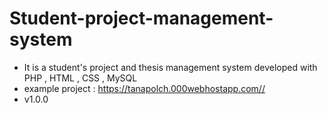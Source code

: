 # Student-project-management-system
- It is a student's project and thesis management system developed with PHP , HTML , CSS , MySQL
- example project : https://tanapolch.000webhostapp.com//
- v1.0.0
